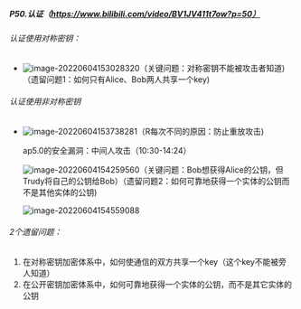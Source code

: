 ##### P50.认证（https://www.bilibili.com/video/BV1JV411t7ow?p=50）

###### 认证使用对称密钥：

- ![image-20220604153028320](C:\Users\呵\AppData\Roaming\Typora\typora-user-images\image-20220604153028320.png)（关键问题：对称密钥不能被攻击者知道)（遗留问题1：如何只有Alice、Bob两人共享一个key)

###### 认证使用非对称密钥

- ![image-20220604153738281](C:\Users\呵\AppData\Roaming\Typora\typora-user-images\image-20220604153738281.png)（R每次不同的原因：防止重放攻击)

  ap5.0的安全漏洞：中间人攻击（10:30-14:24）

  ![image-20220604154259560](C:\Users\呵\AppData\Roaming\Typora\typora-user-images\image-20220604154259560.png)（关键问题：Bob想获得Alice的公钥，但Trudy将自己的公钥给Bob）（遗留问题2：如何可靠地获得一个实体的公钥而不是其他实体的公钥)

  ![image-20220604154559088](C:\Users\呵\AppData\Roaming\Typora\typora-user-images\image-20220604154559088.png)

###### 2个遗留问题：

1. 在对称密钥加密体系中，如何使通信的双方共享一个key（这个key不能被旁人知道）
2. 在公开密钥加密体系中，如何可靠地获得一个实体的公钥，而不是其它实体的公钥